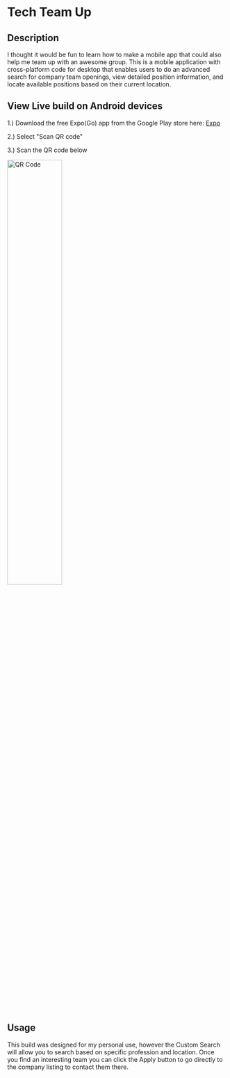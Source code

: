 <!-- # Expo Router Example

Use [`expo-router`](https://expo.github.io/router) to build native navigation using files in the `app/` directory.

## 🚀 How to use

```sh
npx create-expo-app -e with-router
```

## 📝 Notes

- [Expo Router: Docs](https://expo.github.io/router)
- [Expo Router: Repo](https://github.com/expo/router) -->

# Tech Team Up

## Description

I thought it would be fun to learn how to make a mobile app that could also help me team up with an awesome group.
This is a mobile application with cross-platform code for desktop that enables users to do an advanced search for company team openings, view detailed position information, and locate available positions based on their current location. 

## View Live build on Android devices

1.) Download the free Expo(Go) app from the Google Play store here:   <a href="https://play.google.com/store/apps/details?id=host.exp.exponent&hl=en_US&gl=US" target="_blank">Expo</a>

2.) Select "Scan QR code"

3.) Scan the QR code below 

<img src="https://thefrank86.github.io/portfolio/gameContainer/static/Android-app.png" alt="QR Code" width="50%">
<!-- ![QR Code](https://thefrank86.github.io/Portfolio/gameContainer/static/Android-app.png) -->

## Usage

This build was designed for my personal use, however the Custom Search will allow you to search based on specific profession and location.  Once you find an interesting team you can click the Apply button to go directly to the company listing to contact them there.